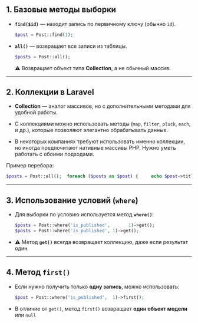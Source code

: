 ## 1. Базовые методы выборки

- **`find($id)`** — находит запись по первичному ключу (обычно `id`).
    ```php
    $post = Post::find(1);
    ```
    
    
- **`all()`** — возвращает все записи из таблицы.
    ```php
    $posts = Post::all();
    ```

    
    ⚠️ Возвращает объект типа **Collection**, а не обычный массив.
    

---

## 2. Коллекции в Laravel

- **Collection** — аналог массивов, но с дополнительными методами для удобной работы.
    
- С коллекциями можно использовать методы (`map`, `filter`, `pluck`, `each`, и др.), которые позволяют элегантно обрабатывать данные.
    
- В некоторых компаниях требуют использовать именно коллекции, но иногда предпочитают нативные массивы PHP. Нужно уметь работать с обоими подходами.
    

Пример перебора:

```php
$posts = Post::all();  foreach ($posts as $post) {     echo $post->title; }
```

---

## 3. Использование условий (`where`)

- Для выборки по условию используется метод **`where()`**:
    ```php
    $posts = Post::where('is_published',       1)->get();
    $posts = Post::where('is_published', 1)->get();
    ```
    
- ⚠️ Метод **`get()`** всегда возвращает коллекцию, даже если результат один.
    

---

## 4. Метод `first()`

- Если нужно получить только **одну запись**, можно использовать:
    ```php
    $post = Post::where('is_published',  1)->first();
    ```
    
    
- В отличие от `get()`, метод `first()` возвращает **один объект модели** или `null`